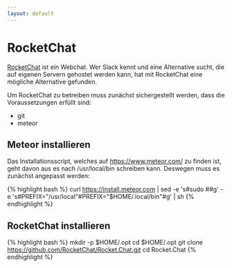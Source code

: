 ```yaml
---
layout: default
---
```

# RocketChat

[RocketChat](https://rocket.chat) ist ein Webchat. Wer Slack kennt und eine Alternative sucht, die auf eigenen Servern gehostet werden kann, hat mit RocketChat eine mögliche Alternative gefunden.

Um RocketChat zu betreiben muss zunächst sichergestellt werden, dass die Voraussetzungen erfüllt sind:

 * git
 * meteor

## Meteor installieren

Das Installationsscript, welches auf <https://www.meteor.com/> zu finden ist, geht davon aus es nach /usr/local/bin schreiben kann. Deswegen muss es zunächst angepasst werden:

{% highlight bash %}
curl https://install.meteor.com | sed -e 's#sudo ##g' -e 's#PREFIX="/usr/local"#PREFIX="$HOME/.local/bin"#g' | sh
{% endhighlight %}

## RocketChat installieren

{% highlight bash %}
mkdir -p $HOME/.opt
cd $HOME/.opt
git clone https://github.com/RocketChat/Rocket.Chat.git
cd Rocket.Chat
{% endhighlight %}

